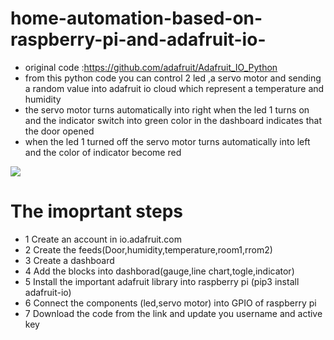 # home-automation-based-on-raspberry-pi-and-adafruit-io-
- original code :https://github.com/adafruit/Adafruit_IO_Python
- from this python code you can control 2 led ,a servo motor and sending a random value into adafruit io cloud which represent a temperature and humidity
- the servo motor turns automatically into right when the led 1 turns on and the indicator switch into green color in the dashboard indicates that the door opened
- when the led 1 turned off the servo motor turns automatically into left and the color of indicator become red

![](IMG_20200822_135441_2.jpg)

# The imoprtant steps
- 1 Create an account in io.adafruit.com
- 2 Create the feeds(Door,humidity,temperature,room1,rrom2)
- 3 Create a dashboard
- 4 Add the blocks into dashborad(gauge,line chart,togle,indicator)
- 5 Install the important adafruit library into raspberry pi (pip3 install adafruit-io)
- 6 Connect the components (led,servo motor) into GPIO of raspberry pi
- 7 Download the code from the link and update you username and active key

